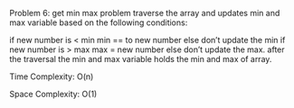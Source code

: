 Problem 6:
get min max problem traverse the array and updates min and max variable based on the following conditions:

if new number is < min min == to new number else don’t update the min if new number is >
max max = new number else don’t update the max. after the traversal the min and max
variable holds the min and max of array.

Time Complexity:
O(n)

Space Complexity:
O(1)